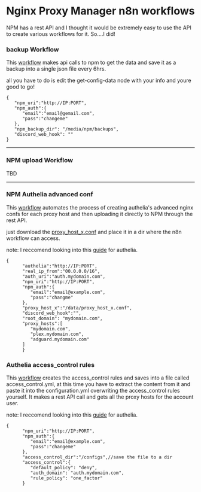 # Nginx Proxy Manager n8n workflows

NPM has a rest API and I thought it would be extremely easy to use the API to create various workflows for it.
So....I did!


### backup Workflow

This [workflow](/npm/workflows/npm_backup_sample.json) makes api calls to npm to get the data and save it as a backup into a single json file every 6hrs.

all you have to do is edit the get-config-data node with your info and youre good to go!

```
{
   "npm_uri":"http://IP:PORT",
   "npm_auth":{
      "email":"email@gemail.com",
      "pass":"changeme"
   },
   "npm_backup_dir": "/media/npm/backups",
   "discord_web_hook": ""
}
```

------

### NPM upload Workflow
TBD

-----

### NPM Authelia advanced conf

This [workflow](/npm/workflows/npm_nginx_authelia_config_sample.json) automates the process of creating authelia's advanced nginx confs for each proxy host and then uploading it directly to NPM through the rest API.

just download the [proxy_host_x.conf](/npm/workflows/proxy_host_x.conf) and place it in a dir where the n8n workflow can access.

note:
I reccomend looking into this [guide](https://dbt3ch.com/books/authelia-for-nginx-proxy-manager) for authelia.

```
{
      "authelia":"http://IP:PORT",
      "real_ip_from":"00.0.0.0/16",
      "auth_uri":"auth.mydomain.com",
      "npm_uri":"http://IP:PORT",
      "npm_auth":{
         "email":"email@example.com",
         "pass":"changme"
      },
      "proxy_host_x":"/data/proxy_host_x.conf",
      "discord_web_hook":"",
      "root_domain": "mydomain.com",
      "proxy_hosts":[
         "mydomain.com",
         "plex.mydomain.com",
         "adguard.mydomain.com"
      ]
      }
```

### Authelia access_control rules

This [workflow](/npm/workflows/npm_authelia_access_control_sample.json) creates the access_control rules and saves into a file called access_control.yml, at this time you have to extract the content from it and paste it into the configuration.yml overwriting the access_control rules yourself.
It makes a rest API call and gets all the proxy hosts for the account user.

note:
I reccomend looking into this [guide](https://dbt3ch.com/books/authelia-for-nginx-proxy-manager) for authelia.

```
{
      "npm_uri":"http://IP:PORT",
      "npm_auth":{
         "email":"email@example.com",
         "pass":"changeme"
      },
      "access_control_dir":"/configs",//save the file to a dir
      "access_control":{
         "default_policy": "deny",
         "auth_domain": "auth.mydomain.com",
         "rule_policy": "one_factor"
      }
```
